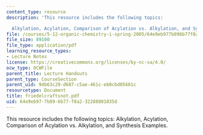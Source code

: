 ```yaml
---
content_type: resource
description: 'This resource includes the following topics:

  Alkylation, Acylation, Comparison of Acylation vs. Alkylation, and Synthesis Examples.'
file: /courses/5-12-organic-chemistry-i-spring-2005/64e9eb977b896b77f8a232288801035d_friedelcraftsnot.pdf
file_size: 89100
file_type: application/pdf
learning_resource_types:
- Lecture Notes
license: https://creativecommons.org/licenses/by-nc-sa/4.0/
ocw_type: OCWFile
parent_title: Lecture Handouts
parent_type: CourseSection
parent_uid: 94b63c29-d687-c5ae-461c-eb0cbd05661c
resourcetype: Document
title: friedelcraftsnot.pdf
uid: 64e9eb97-7b89-6b77-f8a2-32288801035d
---
```

This resource includes the following topics:
Alkylation, Acylation, Comparison of Acylation vs. Alkylation, and Synthesis Examples.
